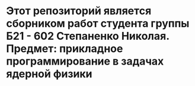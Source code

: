 # Этот репозиторий является сборником работ студента группы Б21 - 602 Степаненко Николая. Предмет: прикладное программирование в задачах ядерной физики
 
